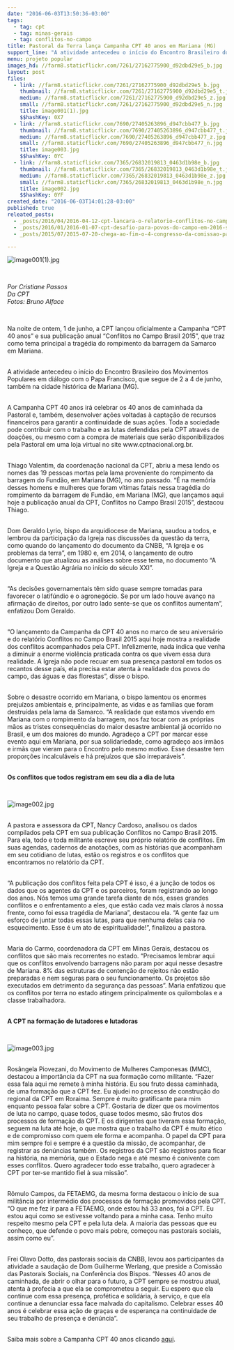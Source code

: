 ```yaml
---
date: "2016-06-03T13:50:36-03:00"
tags:
  - tag: cpt
  - tag: minas-gerais
  - tag: conflitos-no-campo
title: Pastoral da Terra lança Campanha CPT 40 anos em Mariana (MG)
support_line: "A atividade antecedeu o início do Encontro Brasileiro dos Movimentos Populares em diálogo com o Papa Francisco, que segue de 2 a 4 de junho, também na cidade histórica de Mariana (MG)."
menu: projeto popular
images_hd: //farm8.staticflickr.com/7261/27162775900_d92dbd29e5_b.jpg
layout: post
files:
  - link: //farm8.staticflickr.com/7261/27162775900_d92dbd29e5_b.jpg
    thumbnail: //farm8.staticflickr.com/7261/27162775900_d92dbd29e5_t.jpg
    medium: //farm8.staticflickr.com/7261/27162775900_d92dbd29e5_z.jpg
    small: //farm8.staticflickr.com/7261/27162775900_d92dbd29e5_n.jpg
    title: image001(1).jpg
    $$hashKey: 0X7
  - link: //farm8.staticflickr.com/7690/27405263896_d947cbb477_b.jpg
    thumbnail: //farm8.staticflickr.com/7690/27405263896_d947cbb477_t.jpg
    medium: //farm8.staticflickr.com/7690/27405263896_d947cbb477_z.jpg
    small: //farm8.staticflickr.com/7690/27405263896_d947cbb477_n.jpg
    title: image003.jpg
    $$hashKey: 0YC
  - link: //farm8.staticflickr.com/7365/26832019813_0463d1b98e_b.jpg
    thumbnail: //farm8.staticflickr.com/7365/26832019813_0463d1b98e_t.jpg
    medium: //farm8.staticflickr.com/7365/26832019813_0463d1b98e_z.jpg
    small: //farm8.staticflickr.com/7365/26832019813_0463d1b98e_n.jpg
    title: image002.jpg
    $$hashKey: 0YF
created_date: "2016-06-03T14:01:28-03:00"
published: true
releated_posts:
  - _posts/2016/04/2016-04-12-cpt-lancara-o-relatorio-conflitos-no-campo-brasil-2015.md
  - _posts/2016/01/2016-01-07-cpt-desafio-para-povos-do-campo-em-2016-sera-enorme.md
  - _posts/2015/07/2015-07-20-chega-ao-fim-o-4-congresso-da-comissao-pastoral-da-terra.md

---
```

<p><img alt="image001(1).jpg" src="//farm8.staticflickr.com/7261/27162775900_d92dbd29e5_b.jpg" /></p>

<p>&nbsp;</p>

<p><em>Por Cristiane Passos<br />
Da CPT<br />
Fotos: Bruno Alface</em></p>

<p>&nbsp;</p>

<p>Na noite de ontem, 1 de junho, a CPT lan&ccedil;ou oficialmente a Campanha &ldquo;CPT 40 anos&rdquo; e sua publica&ccedil;&atilde;o anual &ldquo;Conflitos no Campo Brasil 2015&rdquo;, que traz como tema principal a trag&eacute;dia do rompimento da barragem da Samarco em Mariana.</p>

<p><br />
A atividade antecedeu o in&iacute;cio do Encontro Brasileiro dos Movimentos Populares em di&aacute;logo com o Papa Francisco, que segue de 2 a 4 de junho, tamb&eacute;m na cidade hist&oacute;rica de Mariana (MG).</p>

<p><br />
A Campanha CPT 40 anos ir&aacute; celebrar os 40 anos de caminhada da Pastoral e, tamb&eacute;m, desenvolver a&ccedil;&otilde;es voltadas &agrave; capta&ccedil;&atilde;o de recursos financeiros para garantir a continuidade de suas a&ccedil;&otilde;es. Toda a sociedade pode contribuir com o trabalho e as lutas defendidas pela CPT atrav&eacute;s de doa&ccedil;&otilde;es, ou mesmo com a compra de materiais que ser&atilde;o disponibilizados pela Pastoral em uma loja virtual no site www.cptnacional.org.br.</p>

<p><br />
Thiago Valentim, da coordena&ccedil;&atilde;o nacional da CPT, abriu a mesa lendo os nomes das 19 pessoas mortas pela lama proveniente do rompimento da barragem do Fund&atilde;o, em Mariana (MG), no ano passado. &ldquo;&Eacute; na mem&oacute;ria desses homens e mulheres que foram v&iacute;timas fatais nessa trag&eacute;dia do rompimento da barragem de Fund&atilde;o, em Mariana (MG), que lan&ccedil;amos aqui hoje a publica&ccedil;&atilde;o anual da CPT, Conflitos no Campo Brasil 2015&rdquo;, destacou Thiago.</p>

<p><br />
Dom Geraldo Lyrio, bispo da arquidiocese de Mariana, saudou a todos, e lembrou da participa&ccedil;&atilde;o da Igreja nas discuss&otilde;es da quest&atilde;o da terra, como quando do lan&ccedil;amento do documento da CNBB, &ldquo;A Igreja e os problemas da terra&rdquo;, em 1980 e, em 2014, o lan&ccedil;amento de outro documento que atualizou as an&aacute;lises sobre esse tema, no documento &ldquo;A Igreja e a Quest&atilde;o Agr&aacute;ria no in&iacute;cio do s&eacute;culo XXI&rdquo;.</p>

<p><br />
&ldquo;As decis&otilde;es governamentais t&ecirc;m sido quase sempre tomadas para favorecer o latif&uacute;ndio e o agroneg&oacute;cio. Se por um lado houve avan&ccedil;o na afirma&ccedil;&atilde;o de direitos, por outro lado sente-se que os conflitos aumentam&rdquo;, enfatizou Dom Geraldo.</p>

<p><br />
&ldquo;O lan&ccedil;amento da Campanha da CPT 40 anos no marco de seu anivers&aacute;rio e do relat&oacute;rio Conflitos no Campo Brasil 2015 aqui hoje mostra a realidade dos conflitos acompanhados pela CPT. Infelizmente, nada indica que venha a diminuir a enorme viol&ecirc;ncia praticada contra os que vivem essa dura realidade. A Igreja n&atilde;o pode recuar em sua presen&ccedil;a pastoral em todos os recantos desse pa&iacute;s, ela precisa estar atenta &agrave; realidade dos povos do campo, das &aacute;guas e das florestas&rdquo;, disse o bispo.</p>

<p><br />
Sobre o desastre ocorrido em Mariana, o bispo lamentou os enormes preju&iacute;zos ambientais e, principalmente, as vidas e as fam&iacute;lias que foram destru&iacute;das pela lama da Samarco. &ldquo;A realidade que estamos vivendo em Mariana com o rompimento da barragem, nos faz tocar com as pr&oacute;prias m&atilde;os as tristes consequ&ecirc;ncias do maior desastre ambiental j&aacute; ocorrido no Brasil, e um dos maiores do mundo. Agrade&ccedil;o a CPT por marcar esse evento aqui em Mariana, por sua solidariedade, como agrade&ccedil;o aos irm&atilde;os e irm&atilde;s que vieram para o Encontro pelo mesmo motivo. Esse desastre tem propor&ccedil;&otilde;es incalcul&aacute;veis e h&aacute; preju&iacute;zos que s&atilde;o irrepar&aacute;veis&rdquo;.</p>

<p><br />
<strong>Os conflitos que todos registram em seu dia a dia de luta</strong></p>

<p>&nbsp;</p>

<p><img alt="image002.jpg" src="//farm8.staticflickr.com/7365/26832019813_0463d1b98e_b.jpg" /></p>

<p><br />
A pastora e assessora da CPT, Nancy Cardoso, analisou os dados compilados pela CPT em sua publica&ccedil;&atilde;o Conflitos no Campo Brasil 2015. Para ela, todo e toda militante escreve seu pr&oacute;prio relat&oacute;rio de conflitos. Em suas agendas, cadernos de anota&ccedil;&otilde;es, com as hist&oacute;rias que acompanham em seu cotidiano de lutas, est&atilde;o os registros e os conflitos que encontramos no relat&oacute;rio da CPT.</p>

<p><br />
&ldquo;A publica&ccedil;&atilde;o dos conflitos feita pela CPT &eacute; isso, &eacute; a jun&ccedil;&atilde;o de todos os dados que os agentes da CPT e os parceiros, foram registrando ao longo dos anos. N&oacute;s temos uma grande tarefa diante de n&oacute;s, esses grandes conflitos e o enfrentamento a eles, que est&atilde;o cada vez mais claros &agrave; nossa frente, como foi essa trag&eacute;dia de Mariana&rdquo;, destacou ela. &ldquo;A gente faz um esfor&ccedil;o de juntar todas essas lutas, para que nenhuma delas caia no esquecimento. Esse &eacute; um ato de espiritualidade!&rdquo;, finalizou a pastora.</p>

<p><br />
Maria do Carmo, coordenadora da CPT em Minas Gerais, destacou os conflitos que s&atilde;o mais recorrentes no estado. &ldquo;Precisamos lembrar aqui que os conflitos envolvendo barragens n&atilde;o param por aqui nesse desastre de Mariana. 8% das estruturas de conten&ccedil;&atilde;o de rejeitos n&atilde;o est&atilde;o preparadas e nem seguras para o seu funcionamento. Os projetos s&atilde;o executados em detrimento da seguran&ccedil;a das pessoas&rdquo;. Maria enfatizou que os conflitos por terra no estado atingem principalmente os quilombolas e a classe trabalhadora.</p>

<p><br />
<strong>A CPT na forma&ccedil;&atilde;o de lutadores e lutadoras</strong></p>

<p>&nbsp;</p>

<p><img alt="image003.jpg" src="//farm8.staticflickr.com/7690/27405263896_d947cbb477_b.jpg" /></p>

<p><br />
Ros&acirc;ngela Piovezani, do Movimento de Mulheres Camponesas (MMC), destacou a import&acirc;ncia da CPT na sua forma&ccedil;&atilde;o como militante. &ldquo;Fazer essa fala aqui me remete &agrave; minha hist&oacute;ria. Eu sou fruto dessa caminhada, de uma forma&ccedil;&atilde;o que a CPT fez. Eu ajudei no processo de constru&ccedil;&atilde;o do regional da CPT em Roraima. Sempre &eacute; muito gratificante para mim enquanto pessoa falar sobre a CPT. Gostaria de dizer que os movimentos de luta no campo, quase todos, quase todos mesmo, s&atilde;o frutos dos processos de forma&ccedil;&atilde;o da CPT. E os dirigentes que tiveram essa forma&ccedil;&atilde;o, seguem na luta at&eacute; hoje, o que mostra que o trabalho da CPT &eacute; muito &eacute;tico e de compromisso com quem ele forma e acompanha. O papel da CPT para mim sempre foi e sempre &eacute; a quest&atilde;o da miss&atilde;o, de acompanhar, de registrar as den&uacute;ncias tamb&eacute;m. Os registros da CPT s&atilde;o registros para ficar na hist&oacute;ria, na mem&oacute;ria, que o Estado nega e at&eacute; mesmo &eacute; conivente com esses conflitos. Quero agradecer todo esse trabalho, quero agradecer &agrave; CPT por ter-se mantido fiel &agrave; sua miss&atilde;o&rdquo;.</p>

<p><br />
R&ocirc;mulo Campos, da FETAEMG, da mesma forma destacou o in&iacute;cio de sua milit&acirc;ncia por interm&eacute;dio dos processos de forma&ccedil;&atilde;o promovidos pela CPT. &ldquo;O que me fez ir para a FETAEMG, onde estou h&aacute; 33 anos, foi a CPT. Eu estou aqui como se estivesse voltando para a minha casa. Tenho muito respeito mesmo pela CPT e pela luta dela. A maioria das pessoas que eu conhe&ccedil;o, que defende o povo mais pobre, come&ccedil;ou nas pastorais sociais, assim como eu&rdquo;.</p>

<p><br />
Frei Olavo Dotto, das pastorais sociais da CNBB, levou aos participantes da atividade a sauda&ccedil;&atilde;o de Dom Guilherme Werlang, que preside a Comiss&atilde;o das Pastorais Sociais, na Confer&ecirc;ncia dos Bispos. &ldquo;Nesses 40 anos de caminhada, de abrir o olhar para o futuro, a CPT sempre se mostrou atual, atenta &agrave; profecia a que ela se comprometeu a seguir. Eu espero que ela continue com essa presen&ccedil;a, prof&eacute;tica e solid&aacute;ria, &agrave; servi&ccedil;o, e que ela continue a denunciar essa face malvada do capitalismo. Celebrar esses 40 anos &eacute; celebrar essa a&ccedil;&atilde;o de gra&ccedil;as e de esperan&ccedil;a na continuidade de seu trabalho de presen&ccedil;a e den&uacute;ncia&rdquo;.</p>

<p><br />
Saiba mais sobre a Campanha CPT 40 anos clicando <a href="http://www.cptnacional.org.br/index.php/40anos">aqui</a>.</p>
